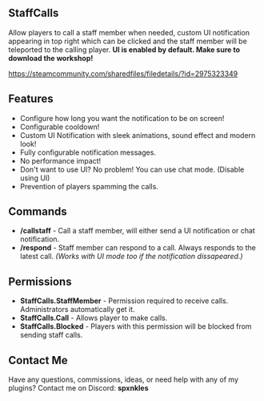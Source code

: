 ## StaffCalls
Allow players to call a staff member when needed, custom UI notification appearing in top right which can be clicked and the staff member will be teleported to the calling player. **UI is enabled by default. Make sure to download the workshop!**

https://steamcommunity.com/sharedfiles/filedetails/?id=2975323349

## Features
- Configure how long you want the notification to be on screen!
- Configurable cooldown!
- Custom UI Notification with sleek animations, sound effect and modern look!
- Fully configurable notification messages.
- No performance impact!
- Don't want to use UI? No problem! You can use chat mode. (Disable using UI)
- Prevention of players spamming the calls.

## Commands
- **/callstaff** - Call a staff member, will either send a UI notification or chat notification.
- **/respond** - Staff member can respond to a call. Always responds to the latest call. *(Works with UI mode too if the notification dissapeared.)*

## Permissions
- **StaffCalls.StaffMember** - Permission required to receive calls. Administrators automatically get it.
- **StaffCalls.Call** - Allows player to make calls.
- **StaffCalls.Blocked** - Players with this permission will be blocked from sending staff calls.

## Contact Me
Have any questions, commissions, ideas, or need help with any of my plugins?
Contact me on Discord: **spxnkles**
